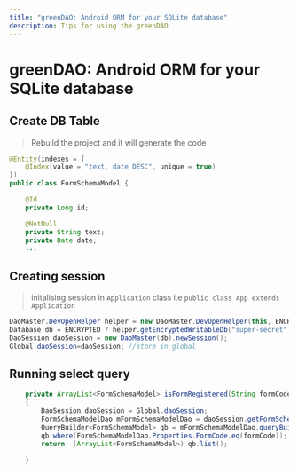 ```yaml
---
title: "greenDAO: Android ORM for your SQLite database"
description: Tips for using the greenDAO
---
```


# greenDAO: Android ORM for your SQLite database

## Create DB Table
> Rebuild the project and it will generate the code
```java
@Entity(indexes = {
    @Index(value = "text, date DESC", unique = true)
})
public class FormSchemaModel {

    @Id
    private Long id;

    @NotNull
    private String text;
    private Date date;
    ...
```    

## Creating session
> initalising session in `Application` class i.e `public class App extends Application`
```java
DaoMaster.DevOpenHelper helper = new DaoMaster.DevOpenHelper(this, ENCRYPTED ? "DBNAME-encrypted" : "DBNAME");
Database db = ENCRYPTED ? helper.getEncryptedWritableDb("super-secret") : helper.getWritableDb();
DaoSession daoSession = new DaoMaster(db).newSession();
Global.daoSession=daoSession; //store in global
```

## Running select query
```java
    private ArrayList<FormSchemaModel> isFormRegistered(String formCode)
    {
        DaoSession daoSession = Global.daoSession;
        FormSchemaModelDao mFormSchemaModelDao = daoSession.getFormSchemaModelDao();
        QueryBuilder<FormSchemaModel> qb = mFormSchemaModelDao.queryBuilder();
        qb.where(FormSchemaModelDao.Properties.FormCode.eq(formCode));
        return  (ArrayList<FormSchemaModel>) qb.list();

    }
```    
